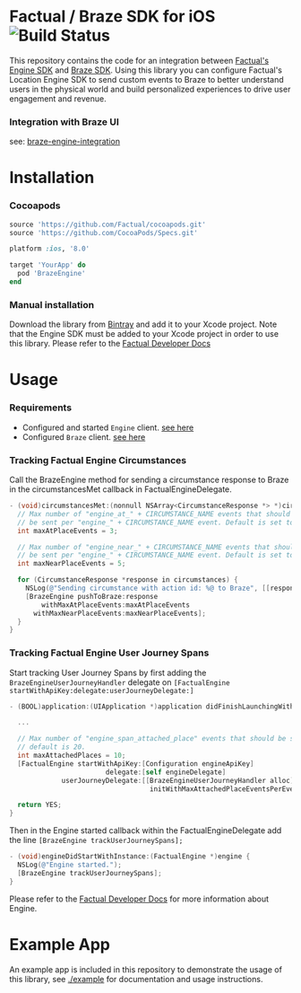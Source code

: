 # Factual / Braze SDK for iOS ![Build Status](https://app.bitrise.io/app/bb3d485c0cc10e61/status.svg?token=sim5yL-dAnFIJN_IpelktQ&branch=feature/spans)

This repository contains the code for an integration between [Factual's Engine SDK](https://www.factual.com/products/engine/) and [Braze SDK](https://www.braze.com/). Using this library you can configure Factual's Location Engine SDK to send custom events to Braze to better understand users in the physical world and build personalized experiences to drive user engagement and revenue.

### Integration with Braze UI

see: [braze-engine-integration](https://github.com/Factual/braze-engine-integration)

# Installation

### Cocoapods

```ruby
source 'https://github.com/Factual/cocoapods.git'
source 'https://github.com/CocoaPods/Specs.git'

platform :ios, '8.0'

target 'YourApp' do
  pod 'BrazeEngine'
end
```

### Manual installation
Download the library from [Bintray](https://factual.bintray.com/files/) and add it to your Xcode project. Note that the Engine SDK must be added to your Xcode project in order to use this library. Please refer to the [Factual Developer Docs](http://developer.factual.com)

# Usage

### Requirements
* Configured and started `Engine` client. [see here](http://developer.factual.com/engine/ios/)
* Configured `Braze` client. [see here](https://www.braze.com/documentation/iOS/#initial-sdk-setup)

### Tracking Factual Engine Circumstances

Call the BrazeEngine method for sending a circumstance response to Braze in the circumstancesMet callback in FactualEngineDelegate.

```objective-c
- (void)circumstancesMet:(nonnull NSArray<CircumstanceResponse *> *)circumstances {
  // Max number of "engine_at_" + CIRCUMSTANCE_NAME events that should
  // be sent per "engine_" + CIRCUMSTANCE_NAME event. Default is set to 10.
  int maxAtPlaceEvents = 3;

  // Max number of "engine_near_" + CIRCUMSTANCE_NAME events that should
  // be sent per "engine_" + CIRCUMSTANCE_NAME event. Default is set to 20.
  int maxNearPlaceEvents = 5;

  for (CircumstanceResponse *response in circumstances) {
    NSLog(@"Sending circumstance with action id: %@ to Braze", [[response circumstance] actionId]);
    [BrazeEngine pushToBraze:response
        withMaxAtPlaceEvents:maxAtPlaceEvents
      withMaxNearPlaceEvents:maxNearPlaceEvents];
  }
}
```

### Tracking Factual Engine User Journey Spans

Start tracking User Journey Spans by first adding the `BrazeEngineUserJourneyHandler` delegate on
`[FactualEngine startWithApiKey:delegate:userJourneyDelegate:]`

```objective-c
- (BOOL)application:(UIApplication *)application didFinishLaunchingWithOptions:(NSDictionary *)launchOptions {

  ...

  // Max number of "engine_span_attached_place" events that should be sent per "engine_span_occurred"
  // default is 20.
  int maxAttachedPlaces = 10;
  [FactualEngine startWithApiKey:[Configuration engineApiKey]
                        delegate:[self engineDelegate]
             userJourneyDelegate:[[BrazeEngineUserJourneyHandler alloc]
                                   initWithMaxAttachedPlaceEventsPerEvent:maxAttachedPlaces]];

  return YES;
}
```

Then in the Engine started callback within the FactualEngineDelegate add the line `[BrazeEngine trackUserJourneySpans];`

```objective-c
- (void)engineDidStartWithInstance:(FactualEngine *)engine {
  NSLog(@"Engine started.");
  [BrazeEngine trackUserJourneySpans];
}
```

Please refer to the [Factual Developer Docs](http://developer.factual.com) for more information about Engine.

# Example App

An example app is included in this repository to demonstrate the usage of this library, see [./example](./example) for documentation and usage instructions.
